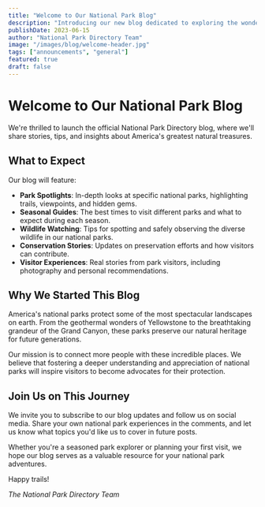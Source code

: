 ```yaml
---
title: "Welcome to Our National Park Blog"
description: "Introducing our new blog dedicated to exploring the wonders of America's national parks."
publishDate: 2023-06-15
author: "National Park Directory Team"
image: "/images/blog/welcome-header.jpg"
tags: ["announcements", "general"]
featured: true
draft: false
---
```


# Welcome to Our National Park Blog

We're thrilled to launch the official National Park Directory blog, where we'll share stories, tips, and insights about America's greatest natural treasures.

## What to Expect

Our blog will feature:

- **Park Spotlights**: In-depth looks at specific national parks, highlighting trails, viewpoints, and hidden gems.
- **Seasonal Guides**: The best times to visit different parks and what to expect during each season.
- **Wildlife Watching**: Tips for spotting and safely observing the diverse wildlife in our national parks.
- **Conservation Stories**: Updates on preservation efforts and how visitors can contribute.
- **Visitor Experiences**: Real stories from park visitors, including photography and personal recommendations.

## Why We Started This Blog

America's national parks protect some of the most spectacular landscapes on earth. From the geothermal wonders of Yellowstone to the breathtaking grandeur of the Grand Canyon, these parks preserve our natural heritage for future generations.

Our mission is to connect more people with these incredible places. We believe that fostering a deeper understanding and appreciation of national parks will inspire visitors to become advocates for their protection.

## Join Us on This Journey

We invite you to subscribe to our blog updates and follow us on social media. Share your own national park experiences in the comments, and let us know what topics you'd like us to cover in future posts.

Whether you're a seasoned park explorer or planning your first visit, we hope our blog serves as a valuable resource for your national park adventures.

Happy trails!

*The National Park Directory Team* 